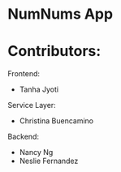 # NumNums App

# Contributors: 

Frontend: 
* Tanha Jyoti

Service Layer:
* Christina Buencamino

Backend: 
* Nancy Ng
* Neslie Fernandez
